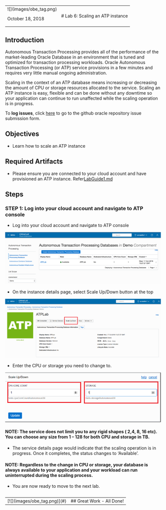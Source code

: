 <table class="tbl-heading"><tr><td class="td-logo">![](images/obe_tag.png)

October 18, 2018
</td>
<td class="td-banner">
# Lab 6: Scaling an ATP instance
</td></tr><table>

## Introduction

Autonomous Transaction Processing provides all of the performance of the market-leading Oracle Database in an environment that is tuned and optimized for transaction processing workloads. Oracle Autonomous Transaction Processing (or ATP) service provisions in a few minutes and requires  very little manual ongoing administration.

Scaling in the context of an ATP database means increasing or decreasing the amount of CPU or storage resources allocated to the service. Scaling an ATP instance is easy, flexible and can be done without any downtime so your application can continue to run unaffected while the scaling operation is in progress.


To **log issues**, click [here](https://github.com/oracle/learning-library/issues/new) to go to the github oracle repository issue submission form.

## Objectives

- Learn how to scale an ATP instance

## Required Artifacts

- Please ensure you are connected to your cloud account and have provisioned an ATP instance. Refer<a href="./LabGuide100ProvisionAnATPDatabase.md" target="_blank">LabGuide1.md</a>


## Steps

### **STEP 1: Log into your cloud account and navigate to ATP console**

- Log into your cloud account and navigate to ATP console

![](./images/300/Picture300-1.png)

- On the instance details page, select Scale Up/Down button at the top

![](./images/300/Picture300-2.png)

- Enter the CPU or storage you need to change to.

![](./images/300/Picture300-3.png)

#### NOTE: The service does not limit you to any rigid shapes ( 2,4, 8, 16 etc). You can choose any size from 1 – 128 for both CPU and storage in TB.

- The service details page would indicate that the scaling operation is in progress. Once it completes, the status changes to ‘Available’.

#### NOTE:  Regardless to the change in CPU or storage, your database is always available to your application and your workload can run uninterrupted during the scaling process.


-   You are now ready to move to the next lab.

<table>
<tr><td class="td-logo">[![](images/obe_tag.png)](#)</td>
<td class="td-banner">
## Great Work - All Done!
</td>
</tr>
<table>